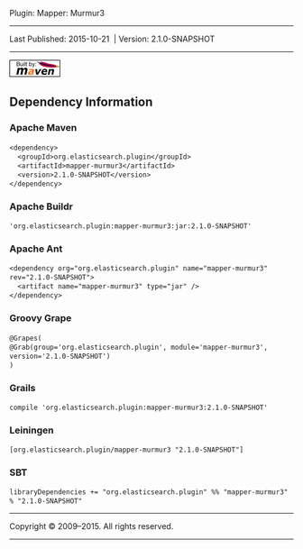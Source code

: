 Plugin: Mapper: Murmur3

------------------------------------------------------------------------

<span id="publishDate">Last Published: 2015-10-21</span>  | <span id="projectVersion">Version: 2.1.0-SNAPSHOT</span>

------------------------------------------------------------------------

[![Built by Maven](./images/logos/maven-feather.png)](http://maven.apache.org/ "Built by Maven")

Dependency Information
----------------------

### Apache Maven

    <dependency>
      <groupId>org.elasticsearch.plugin</groupId>
      <artifactId>mapper-murmur3</artifactId>
      <version>2.1.0-SNAPSHOT</version>
    </dependency>

### Apache Buildr

    'org.elasticsearch.plugin:mapper-murmur3:jar:2.1.0-SNAPSHOT'

### Apache Ant

    <dependency org="org.elasticsearch.plugin" name="mapper-murmur3" rev="2.1.0-SNAPSHOT">
      <artifact name="mapper-murmur3" type="jar" />
    </dependency>

### Groovy Grape

    @Grapes(
    @Grab(group='org.elasticsearch.plugin', module='mapper-murmur3', version='2.1.0-SNAPSHOT')
    )

### Grails

    compile 'org.elasticsearch.plugin:mapper-murmur3:2.1.0-SNAPSHOT'

### Leiningen

    [org.elasticsearch.plugin/mapper-murmur3 "2.1.0-SNAPSHOT"]

### SBT

    libraryDependencies += "org.elasticsearch.plugin" %% "mapper-murmur3" % "2.1.0-SNAPSHOT"

------------------------------------------------------------------------

Copyright © 2009–2015. All rights reserved.

------------------------------------------------------------------------


